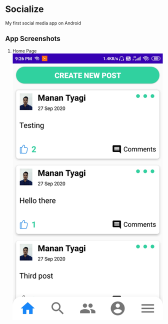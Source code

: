 # Socialize
My first social media app on Android

## App Screenshots

  1. Home Page
  ![Home Page](Screenshots/homepage.jpg?raw=true "Home Page")
